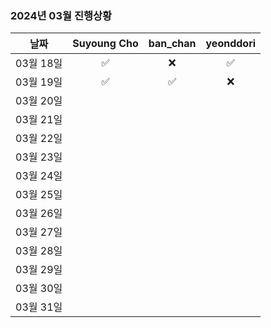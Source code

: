 ### 2024년 03월 진행상황
| 날짜 | Suyoung Cho | ban_chan | yeonddori |
|:---:|:---:|:---:|:---:|
| 03월 18일 | ✅ | ❌ | ✅ |
| 03월 19일 | ✅ | ✅ | ❌ |
| 03월 20일 | | | |
| 03월 21일 | | | |
| 03월 22일 | | | |
| 03월 23일 | | | |
| 03월 24일 | | | |
| 03월 25일 | | | |
| 03월 26일 | | | |
| 03월 27일 | | | |
| 03월 28일 | | | |
| 03월 29일 | | | |
| 03월 30일 | | | |
| 03월 31일 | | | |
